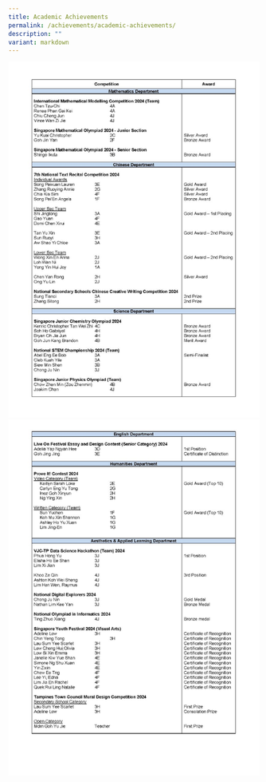 ```yaml
---
title: Academic Achievements
permalink: /achievements/academic-achievements/
description: ""
variant: markdown
---
```

![](/images/Achievements/Academic/2024_Academic_Achievements_01.jpg)
![](/images/Achievements/Academic/2024_Academic_Achievements_02.jpg)